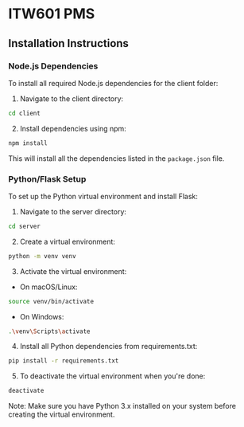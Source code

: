 # ITW601 PMS

## Installation Instructions

### Node.js Dependencies

To install all required Node.js dependencies for the client folder:

1. Navigate to the client directory:

```bash
cd client
```

2. Install dependencies using npm:

```bash
npm install
```

This will install all the dependencies listed in the `package.json` file.

### Python/Flask Setup

To set up the Python virtual environment and install Flask:

1. Navigate to the server directory:

```bash
cd server
```

2. Create a virtual environment:

```bash
python -m venv venv
```

3. Activate the virtual environment:

-   On macOS/Linux:

```bash
source venv/bin/activate
```

-   On Windows:

```bash
.\venv\Scripts\activate
```

4. Install all Python dependencies from requirements.txt:

```bash
pip install -r requirements.txt
```

5. To deactivate the virtual environment when you're done:

```bash
deactivate
```

Note: Make sure you have Python 3.x installed on your system before creating the virtual environment.
